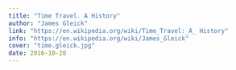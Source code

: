 ```yaml
---
title: "Time Travel. A History"
author: "James Gleick"
link: "https://en.wikipedia.org/wiki/Time_Travel:_A_ History"
info: "https://en.wikipedia.org/wiki/James_Gleick"
cover: "time.gleick.jpg"
date: 2016-10-20
---
```

